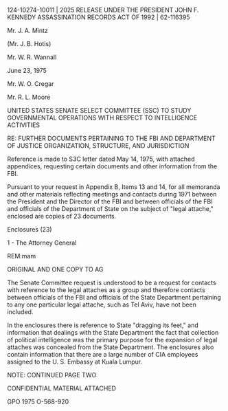 124-10274-10011 | 2025 RELEASE UNDER THE PRESIDENT JOHN F. KENNEDY ASSASSINATION RECORDS ACT OF 1992 | 62-116395

Mr. J. A. Mintz

(Mr. J. B. Hotis)

Mr. W. R. Wannall

June 23, 1975

Mr. W. O. Cregar

Mr. R. L. Moore

UNITED STATES SENATE SELECT COMMITTEE (SSC)
TO STUDY GOVERNMENTAL OPERATIONS
WITH RESPECT TO INTELLIGENCE ACTIVITIES

RE: FURTHER DOCUMENTS PERTAINING TO THE
FBI AND DEPARTMENT OF JUSTICE
ORGANIZATION, STRUCTURE, AND JURISDICTION

Reference is made to S3C letter dated May 14, 1975, with attached appendices, requesting certain documents and other information from the FBI.

Pursuant to your request in Appendix B, Items 13 and 14, for all memoranda and other materials reflecting meetings and contacts during 1971 between the President and the Director of the FBI and between officials of the FBI and officials of the Department of State on the subject of "legal attache," enclosed are copies of 23 documents.

Enclosures (23)

1 - The Attorney General

REM:mam

ORIGINAL AND ONE COPY TO AG

The Senate Committee request is understood to be a request for contacts with reference to the legal attaches as a group and therefore contacts between officials of the FBI and officials of the State Department pertaining to any one particular legal attache, such as Tel Aviv, have not been included.

In the enclosures there is reference to State "dragging its feet," and information that dealings with the State Department the fact that collection of political intelligence was the primary purpose for the expansion of legal attaches was concealed from the State Department. The enclosures also contain information that there are a large number of CIA employees assigned to the U. S. Embassy at Kuala Lumpur.

NOTE: CONTINUED PAGE TWO

CONFIDENTIAL MATERIAL ATTACHED

GPO 1975 O-568-920
